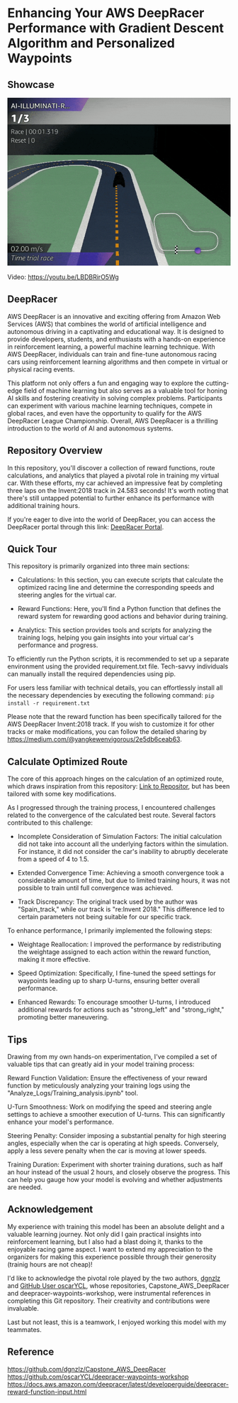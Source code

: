 # Enhancing Your AWS DeepRacer Performance with Gradient Descent Algorithm and Personalized Waypoints

## Showcase
![demo](video.gif)

Video: https://youtu.be/LBDBRirO5Wg

## DeepRacer
AWS DeepRacer is an innovative and exciting offering from Amazon Web Services (AWS) that combines the world of artificial intelligence and autonomous driving in a captivating and educational way. It is designed to provide developers, students, and enthusiasts with a hands-on experience in reinforcement learning, a powerful machine learning technique. With AWS DeepRacer, individuals can train and fine-tune autonomous racing cars using reinforcement learning algorithms and then compete in virtual or physical racing events.

This platform not only offers a fun and engaging way to explore the cutting-edge field of machine learning but also serves as a valuable tool for honing AI skills and fostering creativity in solving complex problems. Participants can experiment with various machine learning techniques, compete in global races, and even have the opportunity to qualify for the AWS DeepRacer League Championship. Overall, AWS DeepRacer is a thrilling introduction to the world of AI and autonomous systems.

## Repository Overview
In this repository, you'll discover a collection of reward functions, route calculations, and analytics that played a pivotal role in training my virtual car. With these efforts, my car achieved an impressive feat by completing three laps on the Invent:2018 track in 24.583 seconds! It's worth noting that there's still untapped potential to further enhance its performance with additional training hours.

If you're eager to dive into the world of DeepRacer, you can access the DeepRacer portal through this link: [DeepRacer Portal](https://us-east-1.console.aws.amazon.com/deepracer/home?region=us-east-1#welcome).

## Quick Tour
This repository is primarily organized into three main sections:

- Calculations: In this section, you can execute scripts that calculate the optimized racing line and determine the corresponding speeds and steering angles for the virtual car.

- Reward Functions: Here, you'll find a Python function that defines the reward system for rewarding good actions and behavior during training.

- Analytics: This section provides tools and scripts for analyzing the training logs, helping you gain insights into your virtual car's performance and progress.

To efficiently run the Python scripts, it is recommended to set up a separate environment using the provided requirement.txt file. Tech-savvy individuals can manually install the required dependencies using pip.

For users less familiar with technical details, you can effortlessly install all the necessary dependencies by executing the following command:
`pip install -r requirement.txt`

Please note that the reward function has been specifically tailored for the AWS DeepRacer Invent:2018 track. If you wish to customize it for other tracks or make modifications, you can follow the detailed sharing by https://medium.com/@yangkewenvigorous/2e5db6ceab63.
## Calculate Optimized Route

The core of this approach hinges on the calculation of an optimized route, which draws inspiration from this repository: [Link to Repositor](https://github.com/dgnzlz/Capstone_AWS_DeepRacer), but has been tailored with some key modifications.

As I progressed through the training process, I encountered challenges related to the convergence of the calculated best route. Several factors contributed to this challenge:

- Incomplete Consideration of Simulation Factors: The initial calculation did not take into account all the underlying factors within the simulation. For instance, it did not consider the car's inability to abruptly decelerate from a speed of 4 to 1.5.

- Extended Convergence Time: Achieving a smooth convergence took a considerable amount of time, but due to limited training hours, it was not possible to train until full convergence was achieved.

- Track Discrepancy: The original track used by the author was "Spain_track," while our track is "re:Invent 2018." This difference led to certain parameters not being suitable for our specific track.


To enhance performance, I primarily implemented the following steps:

- Weightage Reallocation: I improved the performance by redistributing the weightage assigned to each action within the reward function, making it more effective.

- Speed Optimization: Specifically, I fine-tuned the speed settings for waypoints leading up to sharp U-turns, ensuring better overall performance.

- Enhanced Rewards: To encourage smoother U-turns, I introduced additional rewards for actions such as "strong_left" and "strong_right," promoting better maneuvering.
## Tips

Drawing from my own hands-on experimentation, I've compiled a set of valuable tips that can greatly aid in your model training process:

Reward Function Validation: Ensure the effectiveness of your reward function by meticulously analyzing your training logs using the "Analyze_Logs/Training_analysis.ipynb" tool.

U-Turn Smoothness: Work on modifying the speed and steering angle settings to achieve a smoother execution of U-turns. This can significantly enhance your model's performance.

Steering Penalty: Consider imposing a substantial penalty for high steering angles, especially when the car is operating at high speeds. Conversely, apply a less severe penalty when the car is moving at lower speeds.

Training Duration: Experiment with shorter training durations, such as half an hour instead of the usual 2 hours, and closely observe the progress. This can help you gauge how your model is evolving and whether adjustments are needed.
## Acknowledgement
My experience with training this model has been an absolute delight and a valuable learning journey. Not only did I gain practical insights into reinforcement learning, but I also had a blast doing it, thanks to the enjoyable racing game aspect. I want to extend my appreciation to the organizers for making this experience possible through their generosity (trainig hours are not cheap)!

I'd like to acknowledge the pivotal role played by the two authors, [dgnzlz](https://github.com/dgnzlz) and [GitHub User oscarYCL](https://github.com/oscarYCL), whose repositories, Capstone_AWS_DeepRacer and deepracer-waypoints-workshop, were instrumental references in completing this Git repository. Their creativity and contributions were invaluable.

Last but not least, this is a teamwork, I enjoyed working this model with my teammates.

## Reference
https://github.com/dgnzlz/Capstone_AWS_DeepRacer
https://github.com/oscarYCL/deepracer-waypoints-workshop
https://docs.aws.amazon.com/deepracer/latest/developerguide/deepracer-reward-function-input.html

